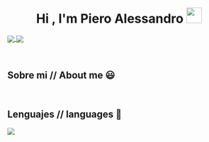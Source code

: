 <h1 align="center"><b>Hi , I'm Piero Alessandro </b><img src="https://media.giphy.com/media/hvRJCLFzcasrR4ia7z/giphy.gif" width="35"></h1>

<p align="left">
  <a href="https://www.instagram.com/pancitxx/" target="blank">
    <img align="center" src="https://img.shields.io/badge/Instagram-E4405F?style=for-the-badge&logo=instagram&logoColor=white"/>
  </a>
  <a href="https://discordapp.com/users/1210356564154781696" target="blank">
    <img align="center" src="https://img.shields.io/badge/Discord-7289DA?style=for-the-badge&logo=discord&logoColor=white"/>
  </a>
</p>                                                                             
<br>
<h2>Sobre mi // About me 😃</h2>

<br>

<h2>Lenguajes // languages 📍</h2>
<p align="left">
  <a href="https://skillicons.dev">
    <img src="https://skillicons.dev/icons?i=html,js,cpp" />
  </a>
</p>
